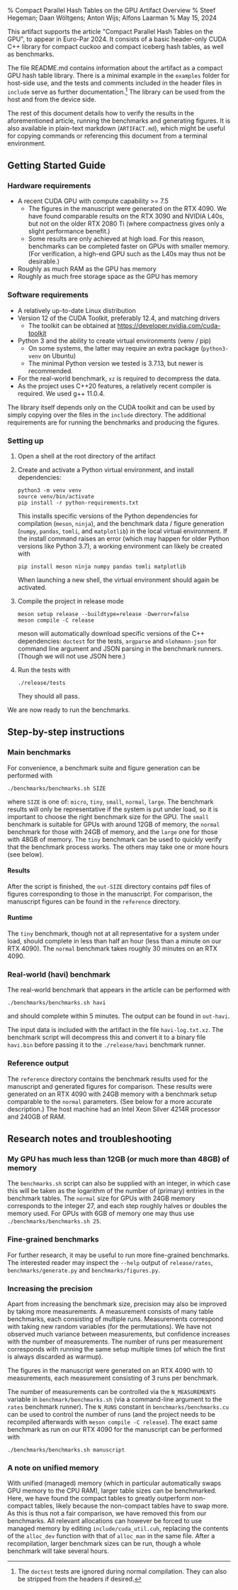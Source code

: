 % Compact Parallel Hash Tables on the GPU
  Artifact Overview
% Steef Hegeman; Daan Wöltgens; Anton Wijs; Alfons Laarman
% May 15, 2024

This artifact supports the article "Compact Parallel Hash Tables on the GPU",
to appear in Euro-Par 2024. It consists of a basic header-only CUDA C++ library
for compact cuckoo and compact iceberg hash tables, as well as benchmarks.

The file README.md contains information about the artifact as a compact GPU
hash table library. There is a minimal example in the `examples` folder for
host-side use, and the tests and comments included in the header files in
`include` serve as further documentation.[^tests] The library can be used from
the host and from the device side.

[^tests]: The `doctest` tests are ignored during normal compilation. They
    can also be stripped from the headers if desired.

The rest of this document details how to verify the results in the
aforementioned article, running the benchmarks and generating figures. It is
also available in plain-text markdown (`ARTIFACT.md`), which might be useful
for copying commands or referencing this document from a terminal environment.

## Getting Started Guide

### Hardware requirements

- A recent CUDA GPU with compute capability >= 7.5
  - The figures in the manuscript were generated on the RTX 4090. We have found
    comparable results on the RTX 3090 and NVIDIA L40s, but not on the older
    RTX 2080 Ti (where compactness gives only a slight performance benefit.)
  - Some results are only achieved at high load. For this reason, benchmarks
    can be completed faster on GPUs with smaller memory. (For verification, a
    high-end GPU such as the L40s may thus not be desirable.)
- Roughly as much RAM as the GPU has memory
- Roughly as much free storage space as the GPU has memory

### Software requirements

- A relatively up-to-date Linux distribution
- Version 12 of the CUDA Toolkit, preferably 12.4, and matching drivers
  - The toolkit can be obtained at https://developer.nvidia.com/cuda-toolkit
- Python 3 and the ability to create virtual environments (venv / pip)
  - On some systems, the latter may require an extra package
    (`python3-venv` on Ubuntu)
  - The minimal Python version we tested is 3.7.13, but newer is recommended.
- For the real-world benchmark, `xz` is required to decompress the data.
- As the project uses C++20 features, a relatively recent compiler is required.
  We used g++ 11.0.4.

The library itself depends only on the CUDA toolkit and can be used by simply
copying over the files in the `include` directory. The additional requirements
are for running the benchmarks and producing the figures.

### Setting up

1. Open a shell at the root directory of the artifact
2. Create and activate a Python virtual environment, and install dependencies:
   ```
   python3 -m venv venv
   source venv/bin/activate
   pip install -r python-requirements.txt
   ```
   This installs specific versions of the Python dependencies for compilation
   (`meson`, `ninja`), and the benchmark data / figure generation (`numpy`,
   `pandas`, `tomli`, and `matplotlib`) in the local virtual environment. If
   the install command raises an error (which may happen for older Python
   versions like Python 3.7), a working environment can likely be created with
   ```
   pip install meson ninja numpy pandas tomli matplotlib
   ```

   When launching a new shell, the virtual environment should again be activated.

3. Compile the project in release mode
   ```
   meson setup release --buildtype=release -Dwerror=false
   meson compile -C release
   ```
   meson will automatically download specific versions of the C++ dependencies:
   `doctest` for the tests, `argparse` and `nlohmann-json` for command line
   argument and JSON parsing in the benchmark runners. (Though we will not use
   JSON here.)
4. Run the tests with
   ```
   ./release/tests
   ```
   They should all pass.

We are now ready to run the benchmarks.

## Step-by-step instructions

### Main benchmarks

For convenience, a benchmark suite and figure generation can be performed with

```
./benchmarks/benchmarks.sh SIZE
```

where `SIZE` is one of: `micro`, `tiny`, `small`, `normal`, `large`. The
benchmark results will only be representative if the system is put under load,
so it is important to choose the right benchmark size for the GPU. The `small`
benchmark is suitable for GPUs with around 12GB of memory, the `normal`
benchmark for those with 24GB of memory, and the `large` one for those with
48GB of memory. The `tiny` benchmark can be used to quickly verify that the
benchmark process works. The others may take one or more hours (see below).

#### Results

After the script is finished, the `out-SIZE` directory contains pdf files of
figures corresponding to those in the manuscript. For comparison, the
manuscript figures can be found in the `reference` directory.

#### Runtime

The `tiny` benchmark, though not at all representative for a system under load,
should complete in less than half an hour (less than a minute on our RTX 4090).
The `normal` benchmark takes roughly 30 minutes on an RTX 4090.

### Real-world (havi) benchmark

The real-world benchmark that appears in the article can be performed with
```
./benchmarks/benchmarks.sh havi
```
and should complete within 5 minutes. The output can be found in `out-havi`.

The input data is included with the artifact in the file `havi-log.txt.xz`. The
benchmark script will decompress this and convert it to a binary file
`havi.bin` before passing it to the `./release/havi` benchmark runner.

### Reference output

The `reference` directory contains the benchmark results used for the
manuscript and generated figures for comparison. These results were generated
on an RTX 4090 with 24GB memory with a benchmark setup comparable to the
`normal` parameters. (See below for a more accurate description.) The host
machine had an Intel Xeon Silver 4214R processor and 240GB of RAM.

## Research notes and troubleshooting

### My GPU has much less than 12GB (or much more than 48GB) of memory

The `benchmarks.sh` script can also be supplied with an integer, in which case
this will be taken as the logarithm of the number of (primary) entries in the
benchmark tables. The `normal` size for GPUs with 24GB memory corresponds to
the integer 27, and each step roughly halves or doubles the memory used. For
GPUs with 6GB of memory one may thus use `./benchmarks/benchmarks.sh 25`.

### Fine-grained benchmarks

For further research, it may be useful to run more fine-grained benchmarks.
The interested reader may inspect the `--help` output of `release/rates`,
`benchmarks/generate.py` and `benchmarks/figures.py`.

### Increasing the precision

Apart from increasing the benchmark size, precision may also be improved by
taking more measurements. A measurement consists of many table benchmarks, each
consisting of multiple runs. Measurements correspond with taking new random
variables (for the permutations). We have not observed much variance between
measurements, but confidence increases with the number of measurements. The
number of runs per measurement corresponds with running the same setup multiple
times (of which the first is always discarded as warmup).

The figures in the manuscript were generated on an RTX 4090 with 10
measurements, each measurement consisting of 3 runs per benchmark.

The number of measurements can be controlled via the `N_MEASUREMENTS` variable
in `benchmark/benchmarks.sh` (via a command-line argument to the `rates`
benchmark runner). The `N_RUNS` constant in `benchmarks/benchmarks.cu` can be
used to control the number of runs (and the project needs to be recompiled
afterwards with `meson compile -C release`). The exact same benchmark as run on
our RTX 4090 for the manuscript can be performed with

```
./benchmarks/benchmarks.sh manuscript
```

### A note on unified memory

With unified (managed) memory (which in particular automatically swaps GPU
memory to the CPU RAM), larger table sizes can be benchmarked. Here, we have
found the compact tables to greatly outperform non-compact tables, likely
because the non-compact tables have to swap more. As this is thus not a fair
comparison, we have removed this from our benchmarks. All relevant allocations
can however be forced to use managed memory by editing `include/cuda_util.cuh`,
replacing the contents of the `alloc_dev` function with that of `alloc_man` in
the same file. After a recompilation, larger benchmark sizes can be run, though
a whole benchmark will take several hours.
